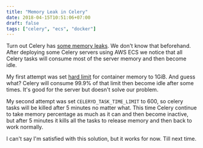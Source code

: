 ```yaml
---
title: "Memory Leak in Celery"
date: 2018-04-15T10:51:06+07:00
draft: false
tags: ["celery", "ecs", "docker"]
---
```


Turn out Celery has [some memory leaks][1]. We don't know that beforehand.
After deploying some Celery servers using AWS ECS we notice that all Celery
tasks will consume most of the server memory and then become idle.

My first attempt was set [hard limit][2] for container memory to 1GiB. And
guess what? Celery will consume 99.9% of that limit then become idle after
some times. It's good for the server but doesn't solve our problem.

My second attempt was set `CELERYD_TASK_TIME_LIMIT` to 600, so celery tasks
will be killed after 5 minutes no matter what. This time Celery continue to
take memory percentage as much as it can and then become inactive, but after
5 minutes it kills all the tasks to release memory and then back to work
normally.

I can't say I'm satisfied with this solution, but it works for now. Till next
time.




[1]: https://github.com/celery/celery/issues/1427
[2]: https://docs.aws.amazon.com/AmazonECS/latest/developerguide/task_definition_parameters.html
